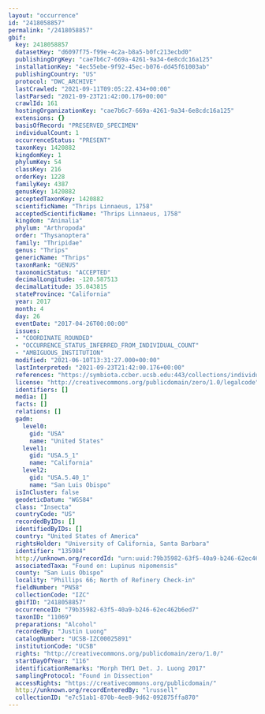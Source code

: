 ```yaml
---
layout: "occurrence"
id: "2418058857"
permalink: "/2418058857"
gbif:
  key: 2418058857
  datasetKey: "d6097f75-f99e-4c2a-b8a5-b0fc213ecbd0"
  publishingOrgKey: "cae7b6c7-669a-4261-9a34-6e8cdc16a125"
  installationKey: "4ec55ebe-9f92-45ec-b076-dd45f61003ab"
  publishingCountry: "US"
  protocol: "DWC_ARCHIVE"
  lastCrawled: "2021-09-11T09:05:22.434+00:00"
  lastParsed: "2021-09-23T21:42:00.176+00:00"
  crawlId: 161
  hostingOrganizationKey: "cae7b6c7-669a-4261-9a34-6e8cdc16a125"
  extensions: {}
  basisOfRecord: "PRESERVED_SPECIMEN"
  individualCount: 1
  occurrenceStatus: "PRESENT"
  taxonKey: 1420882
  kingdomKey: 1
  phylumKey: 54
  classKey: 216
  orderKey: 1228
  familyKey: 4387
  genusKey: 1420882
  acceptedTaxonKey: 1420882
  scientificName: "Thrips Linnaeus, 1758"
  acceptedScientificName: "Thrips Linnaeus, 1758"
  kingdom: "Animalia"
  phylum: "Arthropoda"
  order: "Thysanoptera"
  family: "Thripidae"
  genus: "Thrips"
  genericName: "Thrips"
  taxonRank: "GENUS"
  taxonomicStatus: "ACCEPTED"
  decimalLongitude: -120.587513
  decimalLatitude: 35.043815
  stateProvince: "California"
  year: 2017
  month: 4
  day: 26
  eventDate: "2017-04-26T00:00:00"
  issues:
  - "COORDINATE_ROUNDED"
  - "OCCURRENCE_STATUS_INFERRED_FROM_INDIVIDUAL_COUNT"
  - "AMBIGUOUS_INSTITUTION"
  modified: "2021-06-10T13:31:27.000+00:00"
  lastInterpreted: "2021-09-23T21:42:00.176+00:00"
  references: "https://symbiota.ccber.ucsb.edu:443/collections/individual/index.php?occid=135984"
  license: "http://creativecommons.org/publicdomain/zero/1.0/legalcode"
  identifiers: []
  media: []
  facts: []
  relations: []
  gadm:
    level0:
      gid: "USA"
      name: "United States"
    level1:
      gid: "USA.5_1"
      name: "California"
    level2:
      gid: "USA.5.40_1"
      name: "San Luis Obispo"
  isInCluster: false
  geodeticDatum: "WGS84"
  class: "Insecta"
  countryCode: "US"
  recordedByIDs: []
  identifiedByIDs: []
  country: "United States of America"
  rightsHolder: "University of California, Santa Barbara"
  identifier: "135984"
  http://unknown.org/recordId: "urn:uuid:79b35982-63f5-40a9-b246-62ec462b6ed7"
  associatedTaxa: "Found on: Lupinus nipomensis"
  county: "San Luis Obispo"
  locality: "Phillips 66; North of Refinery Check-in"
  fieldNumber: "PN58"
  collectionCode: "IZC"
  gbifID: "2418058857"
  occurrenceID: "79b35982-63f5-40a9-b246-62ec462b6ed7"
  taxonID: "11069"
  preparations: "Alcohol"
  recordedBy: "Justin Luong"
  catalogNumber: "UCSB-IZC00025891"
  institutionCode: "UCSB"
  rights: "http://creativecommons.org/publicdomain/zero/1.0/"
  startDayOfYear: "116"
  identificationRemarks: "Morph THY1 Det. J. Luong 2017"
  samplingProtocol: "Found in Dissection"
  accessRights: "https://creativecommons.org/publicdomain/"
  http://unknown.org/recordEnteredBy: "lrussell"
  collectionID: "e7c51ab1-870b-4ee8-9d62-092875ffa870"
---
```

